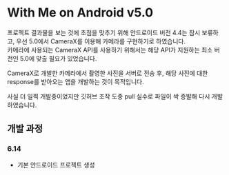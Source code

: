 # With Me on Android v5.0

프로젝트 결과물을 보는 것에 초점을 맞추기 위해 안드로이드 버전 4.4는 잠시 보류하고, 우선 5.0에서 CameraX를 이용해 카메라를 구현하기로 하였습니다.\
카메라에 사용되는 CameraX API를 사용하기 위해서는 해당 API가 지원하는 최소 버전인 5.0에 맞출 필요가 있었습니다.

CameraX로 개발한 카메라에서 촬영한 사진을 서버로 전송 후, 해당 사진에 대한 response를 받아오는 앱을 개발하는 것이 목적입니다.

사실 더 일찍 개발중이었지만 깃허브 조작 도중 pull 실수로 파일이 싹 증발해 다시 개발하였습니다.

## 개발 과정

### 6.14
- 기본 안드로이드 프로젝트 생성